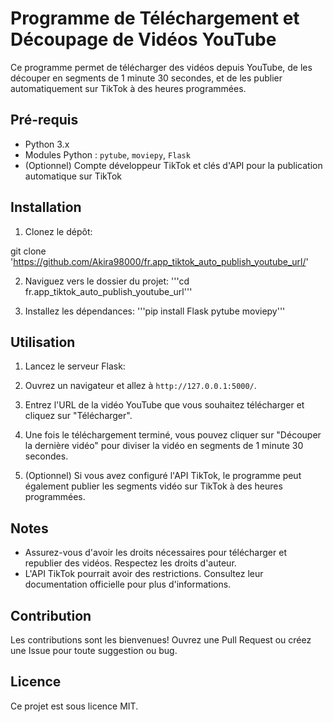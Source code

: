# Programme de Téléchargement et Découpage de Vidéos YouTube

Ce programme permet de télécharger des vidéos depuis YouTube, de les découper en segments de 1 minute 30 secondes, et de les publier automatiquement sur TikTok à des heures programmées.

## Pré-requis

- Python 3.x
- Modules Python : `pytube`, `moviepy`, `Flask`
- (Optionnel) Compte développeur TikTok et clés d'API pour la publication automatique sur TikTok

## Installation

1. Clonez le dépôt:

git clone 'https://github.com/Akira98000/fr.app_tiktok_auto_publish_youtube_url/'

2. Naviguez vers le dossier du projet:
'''cd fr.app_tiktok_auto_publish_youtube_url'''

3. Installez les dépendances:
'''pip install Flask pytube moviepy'''


## Utilisation

1. Lancez le serveur Flask:

2. Ouvrez un navigateur et allez à `http://127.0.0.1:5000/`.

3. Entrez l'URL de la vidéo YouTube que vous souhaitez télécharger et cliquez sur "Télécharger".

4. Une fois le téléchargement terminé, vous pouvez cliquer sur "Découper la dernière vidéo" pour diviser la vidéo en segments de 1 minute 30 secondes.

5. (Optionnel) Si vous avez configuré l'API TikTok, le programme peut également publier les segments vidéo sur TikTok à des heures programmées.

## Notes

- Assurez-vous d'avoir les droits nécessaires pour télécharger et republier des vidéos. Respectez les droits d'auteur.
- L'API TikTok pourrait avoir des restrictions. Consultez leur documentation officielle pour plus d'informations.

## Contribution

Les contributions sont les bienvenues! Ouvrez une Pull Request ou créez une Issue pour toute suggestion ou bug.

## Licence

Ce projet est sous licence MIT.

